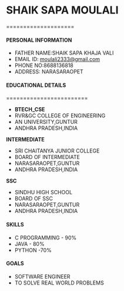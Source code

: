 # SHAIK SAPA MOULALI
====================

#### PERSONAL INFORMATION

- FATHER NAME:SHAIK SAPA KHAJA VALI
- EMAIL ID: moulali2333@gmail.com
- PHONE NO:8688136818
- ADDRESS: NARASARAOPET

#### EDUCATIONAL DETAILS
========================

- **BTECH_CSE**
- RVR&GC COLLEGE OF ENGINEERING
- AN UNIVERSITY,GUNTUR
- ANDHRA PRADESH,INDIA

**INTERMEDIATE**
- SRI CHAITANYA JUNIOR COLLEGE
- BOARD OF INTERMEDIATE
- NARASARAOPET,GUNTUR
- ANDHRA PRADESH,INDIA

**SSC**
- SINDHU HIGH SCHOOL
- BOARD OF SSC
- NARASARAOPET,GUNTUR
- ANDHRA PRADESH,INDIA

#### SKILLS
- C PROGRAMMING - 90%
- JAVA - 80%
- PYTHON -70%


#### GOALS
- SOFTWARE ENGINEER
- TO SOLVE REAL WORLD PROBLEMS



